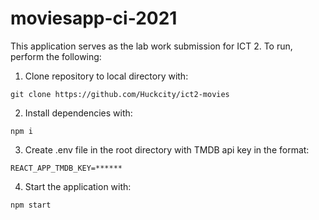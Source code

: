 # moviesapp-ci-2021

This application serves as the lab work submission for ICT 2. To run, perform the following:

1. Clone repository to local directory with:

```
git clone https://github.com/Huckcity/ict2-movies
```

2. Install dependencies with:

```
npm i
```

3. Create .env file in the root directory with TMDB api key in the format:

```
REACT_APP_TMDB_KEY=******
```

4. Start the application with:

```
npm start
```
